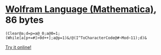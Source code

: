 # [Wolfram Language (Mathematica)], 86 bytes

    (Clear@a;d=p=a@_0;a@0=1;(While[a[p+=#]>0d++];a@p=1)&/@(I^ToCharacterCode@#~Mod~11);d)&

[Try it online!][TIO-kwnn8v4a]

[Wolfram Language (Mathematica)]: https://www.wolfram.com/wolframscript/
[TIO-kwnn8v4a]: https://tio.run/##LYlNC4MgHMa/iiRE0UZ5NkXotMNgh8EOYuNPGga1QsTLWF/d1drv4YHnZQJvzQR@6CD2iMWsGQ04AVSzhYF4VhRExQjNHnYYjQS5FAwrXumiUNu1MJKnpcgu7X1uLDjovHHNrI3A63XWKyE51Xkab254eYnRmaNeYqVQikqB3kloDyUnlLQ81Jv3yH/UB/8hhLCXT/wC "Wolfram Language (Mathematica) – Try It Online"